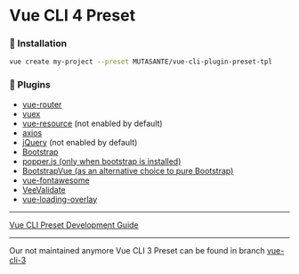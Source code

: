 # Vue CLI 4 Preset

### 🎉 Installation

```bash
vue create my-project --preset MUTASANTE/vue-cli-plugin-preset-tpl
```

### 🔌 Plugins

- [vue-router](https://github.com/vuejs/vue-router)
- [vuex](https://github.com/vuejs/vuex)
- [vue-resource](https://github.com/pagekit/vue-resource) (not enabled by default)
- [axios](https://github.com/axios/axios)
- [jQuery](https://github.com/jquery/jquery) (not enabled by default)
- [Bootstrap](https://github.com/twbs/bootstrap)
- [popper.js (only when bootstrap is installed)](https://github.com/FezVrasta/popper.js/)
- [BootstrapVue (as an alternative choice to pure Bootstrap)](https://github.com/bootstrap-vue/bootstrap-vue)
- [vue-fontawesome](https://github.com/FortAwesome/vue-fontawesome)
- [VeeValidate](https://github.com/logaretm/vee-validate)
- [vue-loading-overlay](https://github.com/ankurk91/vue-loading-overlay)

<hr>

[Vue CLI Preset Development Guide](https://cli.vuejs.org/dev-guide/plugin-dev.html#generator)

<hr>

Our not maintained anymore Vue CLI 3 Preset can be found in branch [vue-cli-3](https://github.com/MUTASANTE/vue-cli-plugin-preset-tpl/tree/vue-cli-3)
